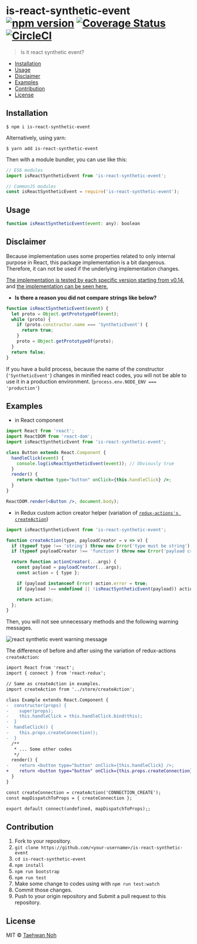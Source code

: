 # is-react-synthetic-event [![npm version](https://badge.fury.io/js/is-react-synthetic-event.svg)](https://badge.fury.io/js/is-react-synthetic-event) [![Coverage Status](https://coveralls.io/repos/github/taehwanno/is-react-synthetic-event/badge.svg?branch=master)](https://coveralls.io/github/taehwanno/is-react-synthetic-event?branch=master) [![CircleCI](https://circleci.com/gh/taehwanno/is-react-synthetic-event.svg?style=shield&circle-token=8b1bede88ffe4132550adc8c26a079ad45d866a7)](https://circleci.com/gh/taehwanno/is-react-synthetic-event)

> Is it react synthetic event?

- [Installation](#installation)
- [Usage](#usage)
- [Disclaimer](#disclaimer)
- [Examples](#examples)
- [Contribution](#contribution)
- [License](#license)

## Installation

```shell
$ npm i is-react-synthetic-event
```

Alternatively, using yarn:

```shell
$ yarn add is-react-synthetic-event
```

Then with a module bundler, you can use like this:

```js
// ES6 modules
import isReactSyntheticEvent from 'is-react-synthetic-event';

// CommonJS modules
const isReactSyntheticEvent = require('is-react-synthetic-event');
```

## Usage

```js
function isReactSyntheticEvent(event: any): boolean
```

## Disclaimer

Because implementation uses some properties related to only internal purpose in React, this package implementation is a bit dangerous. Therefore, it can not be used if the underlying implementation changes.

[The implementation is tested by each specific version starting from v0.14](https://github.com/taehwanno/is-react-synthetic-event/tree/master/tests), and [the implementation can be seen here.](https://github.com/taehwanno/is-react-synthetic-event/blob/master/src/index.js)

- **Is there a reason you did not compare strings like below?**

```js
function isReactSyntheticEvent(event) {
  let proto = Object.getPrototypeOf(event);
  while (proto) {
    if (proto.constructor.name === 'SyntheticEvent') {
      return true;
    }
    proto = Object.getPrototypeOf(proto);
  }
  return false;
}
```

If you have a build process, because the name of the constructor (`'SyntheticEvent'`) changes in minified react codes, you will not be able to use it in a production environment. (`process.env.NODE_ENV === 'production'`)

## Examples

- in React component

```jsx
import React from 'react';
import ReactDOM from 'react-dom';
import isReactSyntheticEvent from 'is-react-synthetic-event';

class Button extends React.Component {
  handleClick(event) {
    console.log(isReactSyntheticEvent(event)); // Obviously true
  }
  render() {
    return <button type="button" onClick={this.handleClick} />;
  }
}

ReactDOM.render(<Button />, document.body);
```

- in Redux custom action creator helper (variation of [`redux-actions's createAction`](https://redux-actions.js.org/api/createaction#createactiontype))

```js
import isReactSyntheticEvent from 'is-react-synthetic-event';

function createAction(type, payloadCreator = v => v) {
  if (typeof type !== 'string') throw new Error('type must be string');
  if (typeof payloadCreator !== 'function') throw new Error('payload creator must be function');

  return function actionCreator(...args) {
    const payload = payloadCreator(...args);
    const action = { type };

    if (payload instanceof Error) action.error = true;
    if (payload !== undefined || !isReactSyntheticEvent(payload)) action.payload = payload;

    return action;
  };
}
```

Then, you will not see unnecessary methods and the following warning messages.

![react synthetic event warning message](https://user-images.githubusercontent.com/7760903/51564944-f80c5000-1ed3-11e9-942f-b5f15b124f2b.png)

The difference of before and after using the variation of redux-actions `createAction`:

```diff
import React from 'react';
import { connect } from 'react-redux';

// Same as createAction in examples.
import createAction from '../store/createAction';

class Example extends React.Component {
-  constructor(props) {
-    super(props);
-    this.handleClick = this.handleClick.bind(this);
-  }
-  handleClick() {
-    this.props.createConnection();
-  }
  /**
   * ... Some other codes
   */
  render() {
-    return <button type="button" onClick={this.handleClick} />;
+    return <button type="button" onClick={this.props.createConnection} />;
  }
}

const createConnection = createAction('CONNECTION_CREATE');
const mapDispatchToProps = { createConnection };

export default connect(undefined, mapDispatchToProps);;
```

## Contribution

1. Fork to your repository.
2. `git clone https://github.com/<your-username>/is-react-synthetic-event`
3. `cd is-react-synthetic-event`
4. `npm install`
5. `npm run bootstrap`
6. `npm run test`
7. Make some change to codes using with `npm run test:watch`
8. Commit those changes.
9. Push to your origin repository and Submit a pull request to this repository.

## License

MIT © [Taehwan Noh](https://github.com/taehwanno)
